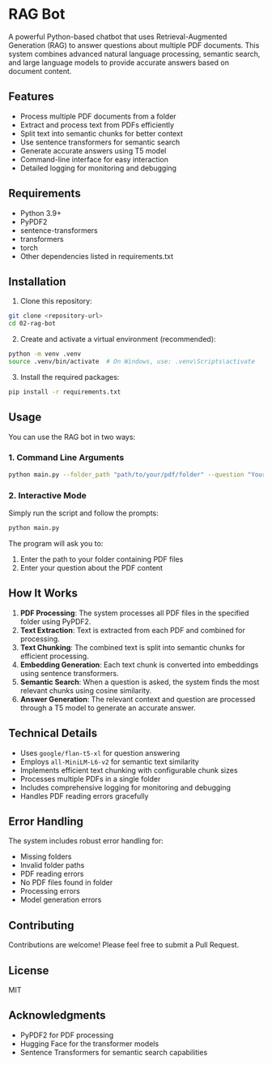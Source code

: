 # RAG Bot

A powerful Python-based chatbot that uses Retrieval-Augmented Generation (RAG) to answer questions about multiple PDF documents. This system combines advanced natural language processing, semantic search, and large language models to provide accurate answers based on document content.

## Features

- Process multiple PDF documents from a folder
- Extract and process text from PDFs efficiently
- Split text into semantic chunks for better context
- Use sentence transformers for semantic search
- Generate accurate answers using T5 model
- Command-line interface for easy interaction
- Detailed logging for monitoring and debugging

## Requirements

- Python 3.9+
- PyPDF2
- sentence-transformers
- transformers
- torch
- Other dependencies listed in requirements.txt

## Installation

1. Clone this repository:
```bash
git clone <repository-url>
cd 02-rag-bot
```

2. Create and activate a virtual environment (recommended):
```bash
python -m venv .venv
source .venv/bin/activate  # On Windows, use: .venv\Scripts\activate
```

3. Install the required packages:
```bash
pip install -r requirements.txt
```

## Usage

You can use the RAG bot in two ways:

### 1. Command Line Arguments

```bash
python main.py --folder_path "path/to/your/pdf/folder" --question "Your question here?"
```

### 2. Interactive Mode

Simply run the script and follow the prompts:

```bash
python main.py
```

The program will ask you to:
1. Enter the path to your folder containing PDF files
2. Enter your question about the PDF content

## How It Works

1. **PDF Processing**: The system processes all PDF files in the specified folder using PyPDF2.
2. **Text Extraction**: Text is extracted from each PDF and combined for processing.
3. **Text Chunking**: The combined text is split into semantic chunks for efficient processing.
4. **Embedding Generation**: Each text chunk is converted into embeddings using sentence transformers.
5. **Semantic Search**: When a question is asked, the system finds the most relevant chunks using cosine similarity.
6. **Answer Generation**: The relevant context and question are processed through a T5 model to generate an accurate answer.

## Technical Details

- Uses `google/flan-t5-xl` for question answering
- Employs `all-MiniLM-L6-v2` for semantic text similarity
- Implements efficient text chunking with configurable chunk sizes
- Processes multiple PDFs in a single folder
- Includes comprehensive logging for monitoring and debugging
- Handles PDF reading errors gracefully

## Error Handling

The system includes robust error handling for:
- Missing folders
- Invalid folder paths
- PDF reading errors
- No PDF files found in folder
- Processing errors
- Model generation errors

## Contributing

Contributions are welcome! Please feel free to submit a Pull Request.

## License

MIT

## Acknowledgments

- PyPDF2 for PDF processing
- Hugging Face for the transformer models
- Sentence Transformers for semantic search capabilities
